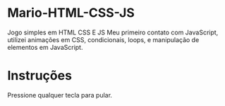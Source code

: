 # Mario-HTML-CSS-JS
Jogo simples em HTML CSS E JS
Meu primeiro contato com JavaScript, utilizei animações em CSS, condicionais, loops,  e manipulação de elementos em JavaScript.

# Instruções
Pressione qualquer tecla para pular.
